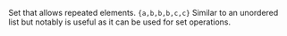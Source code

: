 Set that allows repeated elements. 
`{a,b,b,b,c,c}`
Similar to an unordered list but notably is useful as it can be used for set operations. 